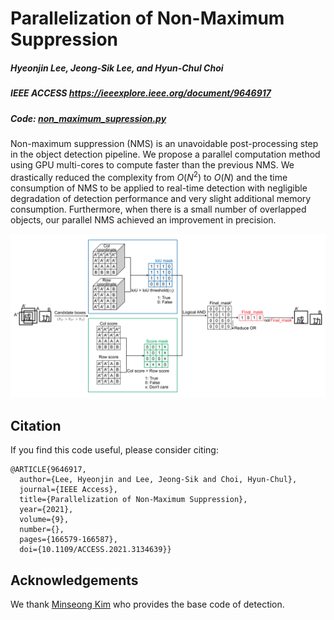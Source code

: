 # Parallelization of Non-Maximum Suppression
##### Hyeonjin Lee, Jeong-Sik Lee, and Hyun-Chul Choi
##### IEEE ACCESS https://ieeexplore.ieee.org/document/9646917
##### Code: [non_maximum_supression.py](https://github.com/hyeonjinXZ/Parallel-NMS/blob/main/non_maximum_supression.py)

Non-maximum suppression (NMS) is an unavoidable post-processing step in the object detection pipeline. We propose a parallel computation method using GPU multi-cores to compute faster than the previous NMS. We drastically reduced the complexity from $O(N^2)$ to $O(N)$ and the time consumption of NMS to be applied to real-time detection with negligible degradation of detection performance and very slight additional memory consumption. Furthermore, when there is a small number of overlapped objects, our parallel NMS achieved an improvement in precision.

![alt text](https://github.com/hyeonjinXZ/Parallel-NMS/blob/main/parallel_nms.png "Parallel_NMS")

## Citation
If you find this code useful, please consider citing:
```
@ARTICLE{9646917,
  author={Lee, Hyeonjin and Lee, Jeong-Sik and Choi, Hyun-Chul},
  journal={IEEE Access}, 
  title={Parallelization of Non-Maximum Suppression}, 
  year={2021},
  volume={9},
  number={},
  pages={166579-166587},
  doi={10.1109/ACCESS.2021.3134639}}
```

## Acknowledgements
We thank [Minseong Kim](https://github.com/tyui592) who provides the base code of detection.
